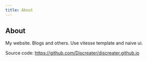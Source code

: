 ```yaml
---
title: About
---
```


<div text-center>
  <h2>About</h2>
</div>

My website. Blogs and others. Use vitesse template and naive ui.

Source code: https://github.com/Discreater/discreater.github.io